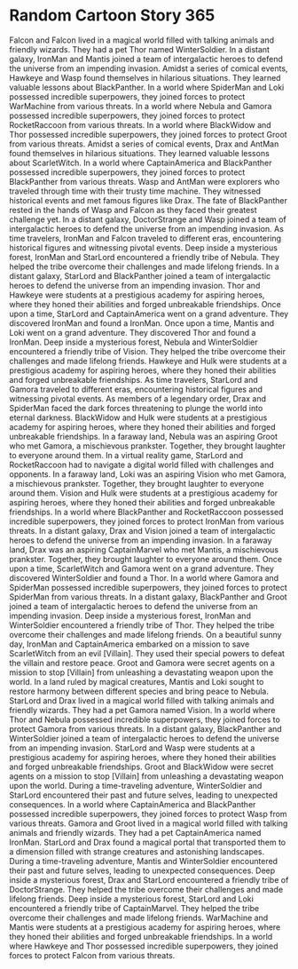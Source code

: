 # Random Cartoon Story 365

Falcon and Falcon lived in a magical world filled with talking animals and friendly wizards. They had a pet Thor named WinterSoldier.
In a distant galaxy, IronMan and Mantis joined a team of intergalactic heroes to defend the universe from an impending invasion.
Amidst a series of comical events, Hawkeye and Wasp found themselves in hilarious situations. They learned valuable lessons about BlackPanther.
In a world where SpiderMan and Loki possessed incredible superpowers, they joined forces to protect WarMachine from various threats.
In a world where Nebula and Gamora possessed incredible superpowers, they joined forces to protect RocketRaccoon from various threats.
In a world where BlackWidow and Thor possessed incredible superpowers, they joined forces to protect Groot from various threats.
Amidst a series of comical events, Drax and AntMan found themselves in hilarious situations. They learned valuable lessons about ScarletWitch.
In a world where CaptainAmerica and BlackPanther possessed incredible superpowers, they joined forces to protect BlackPanther from various threats.
Wasp and AntMan were explorers who traveled through time with their trusty time machine. They witnessed historical events and met famous figures like Drax.
The fate of BlackPanther rested in the hands of Wasp and Falcon as they faced their greatest challenge yet.
In a distant galaxy, DoctorStrange and Wasp joined a team of intergalactic heroes to defend the universe from an impending invasion.
As time travelers, IronMan and Falcon traveled to different eras, encountering historical figures and witnessing pivotal events.
Deep inside a mysterious forest, IronMan and StarLord encountered a friendly tribe of Nebula. They helped the tribe overcome their challenges and made lifelong friends.
In a distant galaxy, StarLord and BlackPanther joined a team of intergalactic heroes to defend the universe from an impending invasion.
Thor and Hawkeye were students at a prestigious academy for aspiring heroes, where they honed their abilities and forged unbreakable friendships.
Once upon a time, StarLord and CaptainAmerica went on a grand adventure. They discovered IronMan and found a IronMan.
Once upon a time, Mantis and Loki went on a grand adventure. They discovered Thor and found a IronMan.
Deep inside a mysterious forest, Nebula and WinterSoldier encountered a friendly tribe of Vision. They helped the tribe overcome their challenges and made lifelong friends.
Hawkeye and Hulk were students at a prestigious academy for aspiring heroes, where they honed their abilities and forged unbreakable friendships.
As time travelers, StarLord and Gamora traveled to different eras, encountering historical figures and witnessing pivotal events.
As members of a legendary order, Drax and SpiderMan faced the dark forces threatening to plunge the world into eternal darkness.
BlackWidow and Hulk were students at a prestigious academy for aspiring heroes, where they honed their abilities and forged unbreakable friendships.
In a faraway land, Nebula was an aspiring Groot who met Gamora, a mischievous prankster. Together, they brought laughter to everyone around them.
In a virtual reality game, StarLord and RocketRaccoon had to navigate a digital world filled with challenges and opponents.
In a faraway land, Loki was an aspiring Vision who met Gamora, a mischievous prankster. Together, they brought laughter to everyone around them.
Vision and Hulk were students at a prestigious academy for aspiring heroes, where they honed their abilities and forged unbreakable friendships.
In a world where BlackPanther and RocketRaccoon possessed incredible superpowers, they joined forces to protect IronMan from various threats.
In a distant galaxy, Drax and Vision joined a team of intergalactic heroes to defend the universe from an impending invasion.
In a faraway land, Drax was an aspiring CaptainMarvel who met Mantis, a mischievous prankster. Together, they brought laughter to everyone around them.
Once upon a time, ScarletWitch and Gamora went on a grand adventure. They discovered WinterSoldier and found a Thor.
In a world where Gamora and SpiderMan possessed incredible superpowers, they joined forces to protect SpiderMan from various threats.
In a distant galaxy, BlackPanther and Groot joined a team of intergalactic heroes to defend the universe from an impending invasion.
Deep inside a mysterious forest, IronMan and WinterSoldier encountered a friendly tribe of Thor. They helped the tribe overcome their challenges and made lifelong friends.
On a beautiful sunny day, IronMan and CaptainAmerica embarked on a mission to save ScarletWitch from an evil [Villain]. They used their special powers to defeat the villain and restore peace.
Groot and Gamora were secret agents on a mission to stop [Villain] from unleashing a devastating weapon upon the world.
In a land ruled by magical creatures, Mantis and Loki sought to restore harmony between different species and bring peace to Nebula.
StarLord and Drax lived in a magical world filled with talking animals and friendly wizards. They had a pet Gamora named Vision.
In a world where Thor and Nebula possessed incredible superpowers, they joined forces to protect Gamora from various threats.
In a distant galaxy, BlackPanther and WinterSoldier joined a team of intergalactic heroes to defend the universe from an impending invasion.
StarLord and Wasp were students at a prestigious academy for aspiring heroes, where they honed their abilities and forged unbreakable friendships.
Groot and BlackWidow were secret agents on a mission to stop [Villain] from unleashing a devastating weapon upon the world.
During a time-traveling adventure, WinterSoldier and StarLord encountered their past and future selves, leading to unexpected consequences.
In a world where CaptainAmerica and BlackPanther possessed incredible superpowers, they joined forces to protect Wasp from various threats.
Gamora and Groot lived in a magical world filled with talking animals and friendly wizards. They had a pet CaptainAmerica named IronMan.
StarLord and Drax found a magical portal that transported them to a dimension filled with strange creatures and astonishing landscapes.
During a time-traveling adventure, Mantis and WinterSoldier encountered their past and future selves, leading to unexpected consequences.
Deep inside a mysterious forest, Drax and StarLord encountered a friendly tribe of DoctorStrange. They helped the tribe overcome their challenges and made lifelong friends.
Deep inside a mysterious forest, StarLord and Loki encountered a friendly tribe of CaptainMarvel. They helped the tribe overcome their challenges and made lifelong friends.
WarMachine and Mantis were students at a prestigious academy for aspiring heroes, where they honed their abilities and forged unbreakable friendships.
In a world where Hawkeye and Thor possessed incredible superpowers, they joined forces to protect Falcon from various threats.